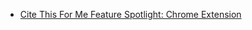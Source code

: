 - [Cite This For Me Feature Spotlight: Chrome Extension](https://www.citethisforme.com/blog/2017/10/20/cite-feature-spotlight-chrome-extension)